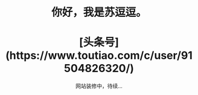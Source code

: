 <center> <h1> 你好，我是苏逗逗。</h1><center>

<center> <h1>[头条号](https://www.toutiao.com/c/user/91504826320/) </h1><center>

<center><p>网站装修中，待续...</p><center>

